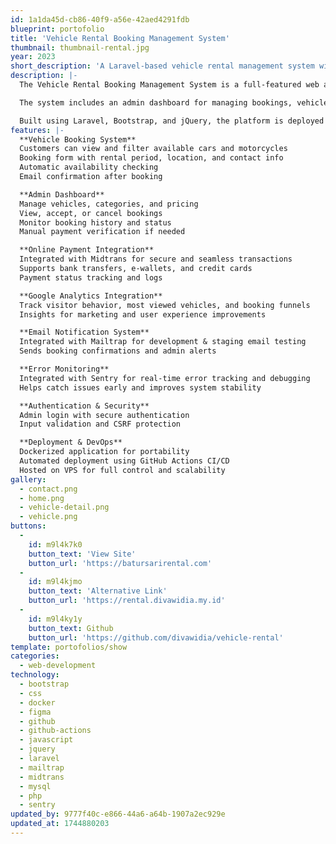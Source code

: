 ```yaml
---
id: 1a1da45d-cb86-40f9-a56e-42aed4291fdb
blueprint: portofolio
title: 'Vehicle Rental Booking Management System'
thumbnail: thumbnail-rental.jpg
year: 2023
short_description: 'A Laravel-based vehicle rental management system with booking, payment, and admin dashboard. Integrated with Google Analytics, Midtrans for online payments, Mailtrap for notification testing, and Sentry for error monitoring. Deployed via Docker and GitHub Actions CI/CD to VPS.'
description: |-
  The Vehicle Rental Booking Management System is a full-featured web application developed for Batur Sari Rental, designed to streamline the vehicle rental process and enhance customer experience. This system allows users to browse available vehicles (cars and motorcycles), make online bookings, and securely complete payments.

  The system includes an admin dashboard for managing bookings, vehicle listings, availability, and customer data. It is integrated with Google Analytics to track user interactions and conversions, Mailtrap for email notification, Sentry for real-time error monitoring, and Midtrans as the payment gateway for secure online transactions.

  Built using Laravel, Bootstrap, and jQuery, the platform is deployed on a VPS using Docker and GitHub Actions CI/CD, ensuring maintainability, scalability, and high performance.
features: |-
  **Vehicle Booking System**
  Customers can view and filter available cars and motorcycles
  Booking form with rental period, location, and contact info
  Automatic availability checking
  Email confirmation after booking

  **Admin Dashboard**
  Manage vehicles, categories, and pricing
  View, accept, or cancel bookings
  Monitor booking history and status
  Manual payment verification if needed

  **Online Payment Integration**
  Integrated with Midtrans for secure and seamless transactions
  Supports bank transfers, e-wallets, and credit cards
  Payment status tracking and logs

  **Google Analytics Integration**
  Track visitor behavior, most viewed vehicles, and booking funnels
  Insights for marketing and user experience improvements

  **Email Notification System**
  Integrated with Mailtrap for development & staging email testing
  Sends booking confirmations and admin alerts

  **Error Monitoring**
  Integrated with Sentry for real-time error tracking and debugging
  Helps catch issues early and improves system stability

  **Authentication & Security**
  Admin login with secure authentication
  Input validation and CSRF protection

  **Deployment & DevOps**
  Dockerized application for portability
  Automated deployment using GitHub Actions CI/CD
  Hosted on VPS for full control and scalability
gallery:
  - contact.png
  - home.png
  - vehicle-detail.png
  - vehicle.png
buttons:
  -
    id: m9l4k7k0
    button_text: 'View Site'
    button_url: 'https://batursarirental.com'
  -
    id: m9l4kjmo
    button_text: 'Alternative Link'
    button_url: 'https://rental.divawidia.my.id'
  -
    id: m9l4ky1y
    button_text: Github
    button_url: 'https://github.com/divawidia/vehicle-rental'
template: portofolios/show
categories:
  - web-development
technology:
  - bootstrap
  - css
  - docker
  - figma
  - github
  - github-actions
  - javascript
  - jquery
  - laravel
  - mailtrap
  - midtrans
  - mysql
  - php
  - sentry
updated_by: 9777f40c-e866-44a6-a64b-1907a2ec929e
updated_at: 1744880203
---
```

